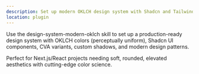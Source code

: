```yaml
---
description: Set up modern OKLCH design system with Shadcn and Tailwind v4
location: plugin
---
```


Use the design-system-modern-oklch skill to set up a production-ready design system with OKLCH colors (perceptually uniform), Shadcn UI components, CVA variants, custom shadows, and modern design patterns.

Perfect for Next.js/React projects needing soft, rounded, elevated aesthetics with cutting-edge color science.

